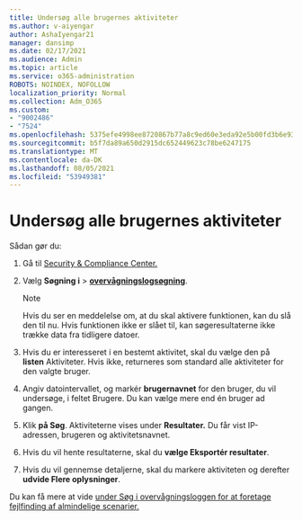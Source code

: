 ```yaml
---
title: Undersøg alle brugernes aktiviteter
ms.author: v-aiyengar
author: AshaIyengar21
manager: dansimp
ms.date: 02/17/2021
ms.audience: Admin
ms.topic: article
ms.service: o365-administration
ROBOTS: NOINDEX, NOFOLLOW
localization_priority: Normal
ms.collection: Adm_O365
ms.custom:
- "9002486"
- "7524"
ms.openlocfilehash: 5375efe4998ee8720867b77a8c9ed60e3eda92e5b00fd3b6e93c0afab09fec2b
ms.sourcegitcommit: b5f7da89a650d2915dc652449623c78be6247175
ms.translationtype: MT
ms.contentlocale: da-DK
ms.lasthandoff: 08/05/2021
ms.locfileid: "53949381"
---
```

# <a name="investigate-all-the-users-activities"></a>Undersøg alle brugernes aktiviteter

Sådan gør du:

1. Gå til [Security & Compliance Center.](https://go.microsoft.com/fwlink/p/?linkid=2077143)
1. Vælg **Søgning i**  >  **[overvågningslogsøgning](https://go.microsoft.com/fwlink/?linkid=2103759)**.
    > [!NOTE]
    > Hvis du ser en meddelelse om, at du skal aktivere funktionen, kan du slå den til nu. Hvis funktionen ikke er slået til, kan søgeresultaterne ikke trække data fra tidligere datoer.

1. Hvis du er interesseret i en bestemt aktivitet, skal du vælge den på **listen** Aktiviteter. Hvis ikke, returneres som standard alle aktiviteter for den valgte bruger.
1. Angiv datointervallet, og markér **brugernavnet** for den bruger, du vil undersøge, i feltet Brugere. Du kan vælge mere end én bruger ad gangen.
1. Klik **på Søg**. Aktiviteterne vises under **Resultater.** Du får vist IP-adressen, brugeren og aktivitetsnavnet.
1. Hvis du vil hente resultaterne, skal du **vælge Eksportér resultater**.
1. Hvis du vil gennemse detaljerne, skal du markere aktiviteten og derefter **udvide Flere oplysninger**.

Du kan få mere at vide [under Søg i overvågningsloggen for at foretage fejlfinding af almindelige scenarier.](https://go.microsoft.com/fwlink/?linkid=2103944)